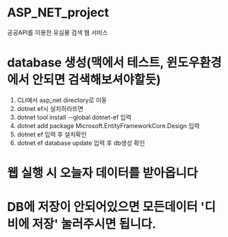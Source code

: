 # ASP_NET_project
공공API를 이용한 유실물 검색 웹 서비스


# database 생성(맥에서 테스트, 윈도우환경에서 안되면 검색해보셔야할듯)
1. CLI에서 asp_net directory로 이동
2. dotnet ef시 설치하라뜨면
3. dotnet tool install --global dotnet-ef 입력
4. dotnet add package Microsoft.EntityFrameworkCore.Design 입력
5. dotnet ef 입력 후 설치확인
6. dotnet ef database update 입력 후 db생성 확인

# 웹 실행 시 오늘자 데이터를 받아옵니다
# DB에 저장이 안되어있으면 모든데이터 '디비에 저장' 눌러주시면 됩니다.
